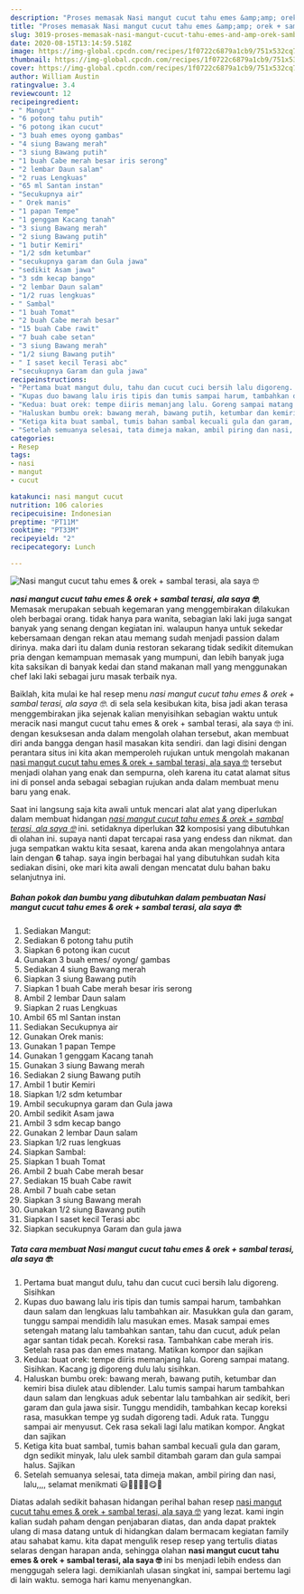 ```yaml
---
description: "Proses memasak Nasi mangut cucut tahu emes &amp;amp; orek + sambal terasi, ala saya 🤓, Bisa Manjain Lidah"
title: "Proses memasak Nasi mangut cucut tahu emes &amp;amp; orek + sambal terasi, ala saya 🤓, Bisa Manjain Lidah"
slug: 3019-proses-memasak-nasi-mangut-cucut-tahu-emes-and-amp-orek-sambal-terasi-ala-saya-bisa-manjain-lidah
date: 2020-08-15T13:14:59.518Z
image: https://img-global.cpcdn.com/recipes/1f0722c6879a1cb9/751x532cq70/nasi-mangut-cucut-tahu-emes-orek-sambal-terasi-ala-saya-🤓-foto-resep-utama.jpg
thumbnail: https://img-global.cpcdn.com/recipes/1f0722c6879a1cb9/751x532cq70/nasi-mangut-cucut-tahu-emes-orek-sambal-terasi-ala-saya-🤓-foto-resep-utama.jpg
cover: https://img-global.cpcdn.com/recipes/1f0722c6879a1cb9/751x532cq70/nasi-mangut-cucut-tahu-emes-orek-sambal-terasi-ala-saya-🤓-foto-resep-utama.jpg
author: William Austin
ratingvalue: 3.4
reviewcount: 12
recipeingredient:
- " Mangut"
- "6 potong tahu putih"
- "6 potong ikan cucut"
- "3 buah emes oyong gambas"
- "4 siung Bawang merah"
- "3 siung Bawang putih"
- "1 buah Cabe merah besar iris serong"
- "2 lembar Daun salam"
- "2 ruas Lengkuas"
- "65 ml Santan instan"
- "Secukupnya air"
- " Orek manis"
- "1 papan Tempe"
- "1 genggam Kacang tanah"
- "3 siung Bawang merah"
- "2 siung Bawang putih"
- "1 butir Kemiri"
- "1/2 sdm ketumbar"
- "secukupnya garam dan Gula jawa"
- "sedikit Asam jawa"
- "3 sdm kecap bango"
- "2 lembar Daun salam"
- "1/2 ruas lengkuas"
- " Sambal"
- "1 buah Tomat"
- "2 buah Cabe merah besar"
- "15 buah Cabe rawit"
- "7 buah cabe setan"
- "3 siung Bawang merah"
- "1/2 siung Bawang putih"
- " I saset kecil Terasi abc"
- "secukupnya Garam dan gula jawa"
recipeinstructions:
- "Pertama buat mangut dulu, tahu dan cucut cuci bersih lalu digoreng. Sisihkan"
- "Kupas duo bawang lalu iris tipis dan tumis sampai harum, tambahkan daun salam dan lengkuas lalu tambahkan air. Masukkan gula dan garam, tunggu sampai mendidih lalu masukan emes. Masak sampai emes setengah matang lalu tambahkan santan, tahu dan cucut, aduk pelan agar santan tidak pecah. Koreksi rasa. Tambahkan cabe merah iris. Setelah rasa pas dan emes matang. Matikan kompor dan sajikan"
- "Kedua: buat orek: tempe diiris memanjang lalu. Goreng sampai matang. Sisihkan. Kacang jg digoreng dulu lalu sisihkan."
- "Haluskan bumbu orek: bawang merah, bawang putih, ketumbar dan kemiri bisa diulek atau diblender. Lalu tumis sampai harum tambahkan daun salam dan lengkuas aduk sebentar lalu tambahkan air sedikit, beri garam dan gula jawa sisir. Tunggu mendidih, tambahkan kecap koreksi rasa, masukkan tempe yg sudah digoreng tadi. Aduk rata. Tunggu sampai air menyusut. Cek rasa sekali lagi lalu matikan kompor. Angkat dan sajikan"
- "Ketiga kita buat sambal, tumis bahan sambal kecuali gula dan garam, dgn sedikit minyak, lalu ulek sambil ditambah garam dan gula sampai halus. Sajikan"
- "Setelah semuanya selesai, tata dimeja makan, ambil piring dan nasi, lalu,,,, selamat menikmati 😃🍚🍲🍛🍹😋🤗"
categories:
- Resep
tags:
- nasi
- mangut
- cucut

katakunci: nasi mangut cucut 
nutrition: 106 calories
recipecuisine: Indonesian
preptime: "PT11M"
cooktime: "PT33M"
recipeyield: "2"
recipecategory: Lunch

---
```



![Nasi mangut cucut tahu emes &amp; orek + sambal terasi, ala saya 🤓](https://img-global.cpcdn.com/recipes/1f0722c6879a1cb9/751x532cq70/nasi-mangut-cucut-tahu-emes-orek-sambal-terasi-ala-saya-🤓-foto-resep-utama.jpg)

<b><i>nasi mangut cucut tahu emes &amp; orek + sambal terasi, ala saya 🤓</i></b>, Memasak merupakan sebuah kegemaran yang menggembirakan dilakukan oleh berbagai orang. tidak hanya para wanita, sebagian laki laki juga sangat banyak yang senang dengan kegiatan ini. walaupun hanya untuk sekedar kebersamaan dengan rekan atau memang sudah menjadi passion dalam dirinya. maka dari itu dalam dunia restoran sekarang tidak sedikit ditemukan pria dengan kemampuan memasak yang mumpuni, dan lebih banyak juga kita saksikan di banyak kedai dan stand makanan mall yang menggunakan chef laki laki sebagai juru masak terbaik nya.

Baiklah, kita mulai ke hal resep menu <i>nasi mangut cucut tahu emes &amp; orek + sambal terasi, ala saya 🤓</i>. di sela sela kesibukan kita, bisa jadi akan terasa menggembirakan jika sejenak kalian menyisihkan sebagian waktu untuk meracik nasi mangut cucut tahu emes &amp; orek + sambal terasi, ala saya 🤓 ini. dengan kesuksesan anda dalam mengolah olahan tersebut, akan membuat diri anda bangga dengan hasil masakan kita sendiri. dan lagi disini dengan perantara situs ini kita akan memperoleh rujukan untuk mengolah makanan <u>nasi mangut cucut tahu emes &amp; orek + sambal terasi, ala saya 🤓</u> tersebut menjadi olahan yang enak dan sempurna, oleh karena itu catat alamat situs ini di ponsel anda sebagai sebagian rujukan anda dalam membuat menu baru yang enak.




Saat ini langsung saja kita awali untuk mencari alat alat yang diperlukan dalam membuat hidangan <u><i>nasi mangut cucut tahu emes &amp; orek + sambal terasi, ala saya 🤓</i></u> ini. setidaknya diperlukan <b>32</b> komposisi yang dibutuhkan di olahan ini. supaya nanti dapat tercapai rasa yang endess dan nikmat. dan juga sempatkan waktu kita sesaat, karena anda akan mengolahnya antara lain dengan <b>6</b> tahap. saya ingin berbagai hal yang dibutuhkan sudah kita sediakan disini, oke mari kita awali dengan mencatat dulu bahan baku selanjutnya ini.

<!--inarticleads1-->

##### Bahan pokok dan bumbu yang dibutuhkan dalam pembuatan Nasi mangut cucut tahu emes &amp; orek + sambal terasi, ala saya 🤓:

1. Sediakan  Mangut:
1. Sediakan 6 potong tahu putih
1. Siapkan 6 potong ikan cucut
1. Gunakan 3 buah emes/ oyong/ gambas
1. Sediakan 4 siung Bawang merah
1. Siapkan 3 siung Bawang putih
1. Siapkan 1 buah Cabe merah besar iris serong
1. Ambil 2 lembar Daun salam
1. Siapkan 2 ruas Lengkuas
1. Ambil 65 ml Santan instan
1. Sediakan Secukupnya air
1. Gunakan  Orek manis:
1. Gunakan 1 papan Tempe
1. Gunakan 1 genggam Kacang tanah
1. Gunakan 3 siung Bawang merah
1. Sediakan 2 siung Bawang putih
1. Ambil 1 butir Kemiri
1. Siapkan 1/2 sdm ketumbar
1. Ambil secukupnya garam dan Gula jawa
1. Ambil sedikit Asam jawa
1. Ambil 3 sdm kecap bango
1. Gunakan 2 lembar Daun salam
1. Siapkan 1/2 ruas lengkuas
1. Siapkan  Sambal:
1. Siapkan 1 buah Tomat
1. Ambil 2 buah Cabe merah besar
1. Sediakan 15 buah Cabe rawit
1. Ambil 7 buah cabe setan
1. Siapkan 3 siung Bawang merah
1. Gunakan 1/2 siung Bawang putih
1. Siapkan  I saset kecil Terasi abc
1. Siapkan secukupnya Garam dan gula jawa




<!--inarticleads2-->

##### Tata cara membuat Nasi mangut cucut tahu emes &amp; orek + sambal terasi, ala saya 🤓:

1. Pertama buat mangut dulu, tahu dan cucut cuci bersih lalu digoreng. Sisihkan
1. Kupas duo bawang lalu iris tipis dan tumis sampai harum, tambahkan daun salam dan lengkuas lalu tambahkan air. Masukkan gula dan garam, tunggu sampai mendidih lalu masukan emes. Masak sampai emes setengah matang lalu tambahkan santan, tahu dan cucut, aduk pelan agar santan tidak pecah. Koreksi rasa. Tambahkan cabe merah iris. Setelah rasa pas dan emes matang. Matikan kompor dan sajikan
1. Kedua: buat orek: tempe diiris memanjang lalu. Goreng sampai matang. Sisihkan. Kacang jg digoreng dulu lalu sisihkan.
1. Haluskan bumbu orek: bawang merah, bawang putih, ketumbar dan kemiri bisa diulek atau diblender. Lalu tumis sampai harum tambahkan daun salam dan lengkuas aduk sebentar lalu tambahkan air sedikit, beri garam dan gula jawa sisir. Tunggu mendidih, tambahkan kecap koreksi rasa, masukkan tempe yg sudah digoreng tadi. Aduk rata. Tunggu sampai air menyusut. Cek rasa sekali lagi lalu matikan kompor. Angkat dan sajikan
1. Ketiga kita buat sambal, tumis bahan sambal kecuali gula dan garam, dgn sedikit minyak, lalu ulek sambil ditambah garam dan gula sampai halus. Sajikan
1. Setelah semuanya selesai, tata dimeja makan, ambil piring dan nasi, lalu,,,, selamat menikmati 😃🍚🍲🍛🍹😋🤗




Diatas adalah sedikit bahasan hidangan perihal bahan resep <u>nasi mangut cucut tahu emes &amp; orek + sambal terasi, ala saya 🤓</u> yang lezat. kami ingin kalian sudah paham dengan penjabaran diatas, dan anda dapat praktek ulang di masa datang untuk di hidangkan dalam bermacam kegiatan family atau sahabat kamu. kita dapat mengulik resep resep yang tertulis diatas selaras dengan harapan anda, sehingga olahan <b>nasi mangut cucut tahu emes &amp; orek + sambal terasi, ala saya 🤓</b> ini bs menjadi lebih endess dan menggugah selera lagi. demikianlah ulasan singkat ini, sampai bertemu lagi di lain waktu. semoga hari kamu menyenangkan.
